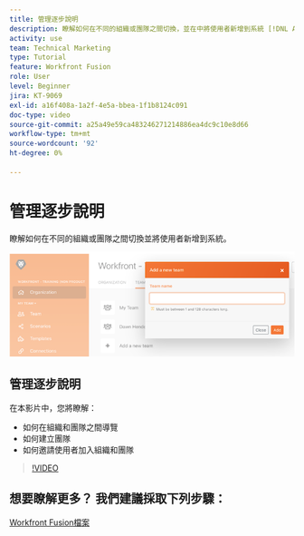 ```yaml
---
title: 管理逐步說明
description: 瞭解如何在不同的組織或團隊之間切換，並在中將使用者新增到系統 [!DNL Adobe Workfront Fusion].
activity: use
team: Technical Marketing
type: Tutorial
feature: Workfront Fusion
role: User
level: Beginner
jira: KT-9069
exl-id: a16f408a-1a2f-4e5a-bbea-1f1b8124c091
doc-type: video
source-git-commit: a25a49e59ca483246271214886ea4dc9c10e8d66
workflow-type: tm+mt
source-wordcount: '92'
ht-degree: 0%

---
```


# 管理逐步說明

瞭解如何在不同的組織或團隊之間切換並將使用者新增到系統。

![處理錯誤情境的影像](assets/workfront-fusion-administration-1.png)

## 管理逐步說明

在本影片中，您將瞭解：

* 如何在組織和團隊之間導覽
* 如何建立團隊
* 如何邀請使用者加入組織和團隊

>[!VIDEO](https://video.tv.adobe.com/v/335310/?quality=12&learn=on)

## 想要瞭解更多？ 我們建議採取下列步驟：

[Workfront Fusion檔案](https://experienceleague.adobe.com/docs/workfront/using/adobe-workfront-fusion/workfront-fusion-2.html?lang=en)
